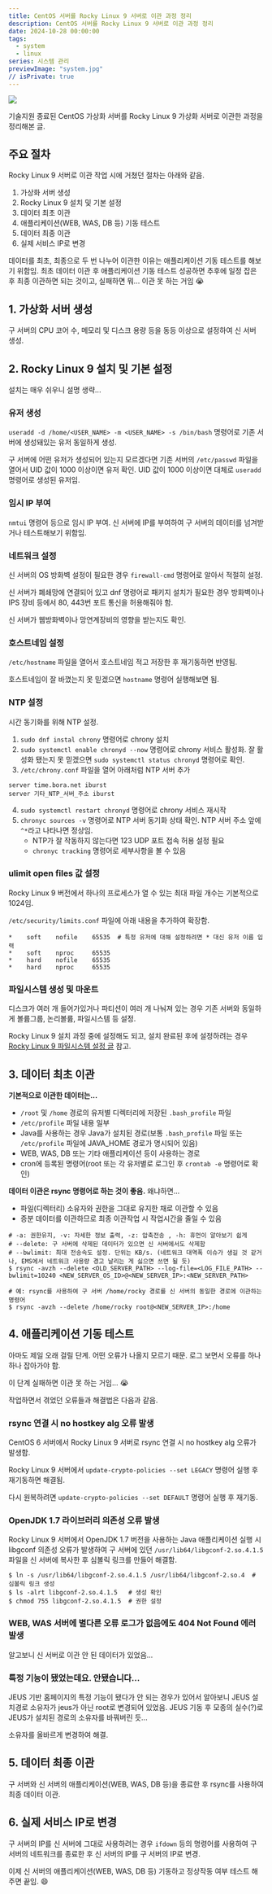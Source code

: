 ```yaml
---
title: CentOS 서버를 Rocky Linux 9 서버로 이관 과정 정리
description: CentOS 서버를 Rocky Linux 9 서버로 이관 과정 정리
date: 2024-10-28 00:00:00
tags:
  - system
  - linux
series: 시스템 관리
previewImage: "system.jpg"
// isPrivate: true
---
```


[![](./images/me-installing-rockylinux.png.webp)](https://www.reddit.com/r/linuxmasterrace/comments/rslqxo/centos_linux_8_end_of_life_december_31st_2021/)

기술지원 종료된 CentOS 가상화 서버를 Rocky Linux 9 가상화 서버로 이관한 과정을 정리해본 글.


## 주요 절차

Rocky Linux 9 서버로 이관 작업 시에 거쳤던 절차는 아래와 같음.

1. 가상화 서버 생성
2. Rocky Linux 9 설치 및 기본 설정
3. 데이터 최초 이관
4. 애플리케이션(WEB, WAS, DB 등) 기동 테스트
5. 데이터 최종 이관
6. 실제 서비스 IP로 변경

데이터를 최초, 최종으로 두 번 나누어 이관한 이유는 애플리케이션 기동 테스트를 해보기 위함임. 최초 데이터 이관 후 애플리케이션 기동 테스트 성공하면 추후에 일정 잡은 후 최종 이관하면 되는 것이고, 실패하면 뭐... 이관 못 하는 거임 😭


## 1. 가상화 서버 생성

구 서버의 CPU 코어 수, 메모리 및 디스크 용량 등을 동등 이상으로 설정하여 신 서버 생성.


## 2. Rocky Linux 9 설치 및 기본 설정

설치는 매우 쉬우니 설명 생략...

### 유저 생성

`useradd -d /home/<USER_NAME> -m <USER_NAME> -s /bin/bash` 명령어로 기존 서버에 생성돼있는 유저 동일하게 생성.

구 서버에 어떤 유저가 생성되어 있는지 모르겠다면 기존 서버의 `/etc/passwd` 파일을 열어서 UID 값이 1000 이상이면 유저 확인. UID 값이 1000 이상이면 대체로 `useradd` 명령어로 생성된 유저임.

### 임시 IP 부여

`nmtui` 명령어 등으로 임시 IP 부여. 신 서버에 IP를 부여하여 구 서버의 데이터를 넘겨받거나 테스트해보기 위함임.

### 네트워크 설정

신 서버의 OS 방화벽 설정이 필요한 경우 `firewall-cmd` 명령어로 알아서 적절히 설정.

신 서버가 폐쇄망에 연결되어 있고 dnf 명령어로 패키지 설치가 필요한 경우 방화벽이나 IPS 장비 등에서 80, 443번 포트 통신을 허용해줘야 함.

신 서버가 웹방화벽이나 망연계장비의 영향을 받는지도 확인.

### 호스트네임 설정

`/etc/hostname` 파일을 열어서 호스트네임 적고 저장한 후 재기동하면 반영됨.

호스트네임이 잘 바꼈는지 못 믿겠으면 `hostname` 명령어 실행해보면 됨.

### NTP 설정

시간 동기화를 위해 NTP 설정.

1. `sudo dnf instal chrony` 명령어로 chrony 설치
2. `sudo systemctl enable chronyd --now` 명령어로 chrony 서비스 활성화. 잘 활성화 됐는지 못 믿겠으면 `sudo systemctl status chronyd` 명령어로 확인.
3. `/etc/chrony.conf` 파일을 열어 아래처럼 NTP 서버 추가

```shell
server time.bora.net iburst
server 기타_NTP_서버_주소 iburst
```

4. `sudo systemctl restart chronyd` 명령어로 chrony 서비스 재시작
5. `chronyc sources -v` 명령어로 NTP 서버 동기화 상태 확인. NTP 서버 주소 앞에 `^*`라고 나타나면 정상임.
   * NTP가 잘 작동하지 않는다면 123 UDP 포트 접속 허용 설정 필요
   * `chronyc tracking` 명령어로 세부사항을 볼 수 있음

### ulimit open files 값 설정

Rocky Linux 9 버전에서 하나의 프로세스가 열 수 있는 최대 파일 개수는 기본적으로 1024임.

`/etc/security/limits.conf` 파일에 아래 내용을 추가하여 확장함.

```shell
*    soft    nofile    65535  # 특정 유저에 대해 설정하려면 * 대신 유저 이름 입력
*    soft    nproc     65535
*    hard    nofile    65535
*    hard    nproc     65535
```

### 파일시스템 생성 및 마운트

디스크가 여러 개 들어가있거나 파티션이 여러 개 나눠져 있는 경우 기존 서버와 동일하게 볼륨그룹, 논리볼륨, 파일시스템 등 설정.

Rocky Linux 9 설치 과정 중에 설정해도 되고, 설치 완료된 후에 설정하려는 경우 [Rocky Linux 9 파일시스템 설정 글](https://jeonwon.dev/system/linux/rockylinux9-filesystem-setting/) 참고.


## 3. 데이터 최초 이관

**기본적으로 이관한 데이터는...**

* `/root` 및 `/home` 경로의 유저별 디렉터리에 저장된 `.bash_profile` 파일
* `/etc/profile` 파일 내용 일부
* Java를 사용하는 경우 Java가 설치된 경로(보통 `.bash_profile` 파일 또는 `/etc/profile` 파일에 JAVA_HOME 경로가 명시되어 있음)
* WEB, WAS, DB 또는 기타 애플리케이션 등이 사용하는 경로
* cron에 등록된 명령어(root 또는 각 유저별로 로그인 후 `crontab -e` 명령어로 확인)

**데이터 이관은 rsync 명령어로 하는 것이 좋음.** 왜냐하면...

* 파일(디렉터리) 소유자와 권한을 그대로 유지한 채로 이관할 수 있음
* 증분 데이터를 이관하므로 최종 이관작업 시 작업시간을 줄일 수 있음

```shell
# -a: 권한유지, -v: 자세한 정보 출력, -z: 압축전송 , -h: 휴먼이 알아보기 쉽게
# --delete: 구 서버에 삭제된 데이터가 있으면 신 서버에서도 삭제함
# --bwlimit: 최대 전송속도 설정. 단위는 KB/s. (네트워크 대역폭 이슈가 생길 것 같거나, EMS에서 네트워크 사용량 경고 날리는 게 싫으면 쓰면 될 듯)
$ rsync -avzh --delete <OLD_SERVER_PATH> --log-file=<LOG_FILE_PATH> --bwlimit=10240 <NEW_SERVER_OS_ID>@<NEW_SERVER_IP>:<NEW_SERVER_PATH>
```

```shell
# 예: rsync를 사용하여 구 서버 /home/rocky 경로를 신 서버의 동일한 경로에 이관하는 명령어
$ rsync -avzh --delete /home/rocky root@<NEW_SERVER_IP>:/home
```


## 4. 애플리케이션 기동 테스트

아마도 제일 오래 걸릴 단계. 어떤 오류가 나올지 모르기 때문. 로그 보면서 오류를 하나하나 잡아가야 함.

이 단계 실패하면 이관 못 하는 거임... 😭

작업하면서 겪었던 오류들과 해결법은 다음과 같음.

### rsync 연결 시 no hostkey alg 오류 발생

CentOS 6 서버에서 Rocky Linux 9 서버로 rsync 연결 시 no hostkey alg 오류가 발생함.

Rocky Linux 9 서버에서 `update-crypto-policies --set LEGACY` 명령어 실행 후 재기동하면 해결됨.

다시 원복하려면 `update-crypto-policies --set DEFAULT` 명령어 실행 후 재기동.

### OpenJDK 1.7 라이브러리 의존성 오류 발생

Rocky Linux 9 서버에서 OpenJDK 1.7 버전을 사용하는 Java 애플리케이션 실행 시 libgconf 의존성 오류가 발생하여 구 서버에 있던 `/usr/lib64/libgconf-2.so.4.1.5` 파일을 신 서버에 복사한 후 심볼릭 링크를 만들어 해결함.

```shell
$ ln -s /usr/lib64/libgconf-2.so.4.1.5 /usr/lib64/libgconf-2.so.4  # 심볼릭 링크 생성
$ ls -alrt libgconf-2.so.4.1.5   # 생성 확인
$ chmod 755 libgconf-2.so.4.1.5  # 권한 설정
```

### WEB, WAS 서버에 별다른 오류 로그가 없음에도 404 Not Found 에러 발생

알고보니 신 서버로 이관 안 된 데이터가 있었음...

### 특정 기능이 됐었는데요. 안됐습니다...

JEUS 기반 홈페이지의 특정 기능이 됐다가 안 되는 경우가 있어서 알아보니 JEUS 설치경로 소유자가 jeus가 아닌 root로 변경되어 있었음. JEUS 기동 후 모종의 실수(?)로 JEUS가 설치된 경로의 소유자를 바꿔버린 듯...

소유자를 올바르게 변경하여 해결.


## 5. 데이터 최종 이관

구 서버와 신 서버의 애플리케이션(WEB, WAS, DB 등)을 종료한 후 rsync를 사용하여 최종 데이터 이관.


## 6. 실제 서비스 IP로 변경

구 서버의 IP를 신 서버에 그대로 사용하려는 경우 `ifdown` 등의 명령어를 사용하여 구 서버의 네트워크를 종료한 후 신 서버의 IP를 구 서버의 IP로 변경.

이제 신 서버의 애플리케이션(WEB, WAS, DB 등) 기동하고 정상작동 여부 테스트 해주면 끝임. 😄